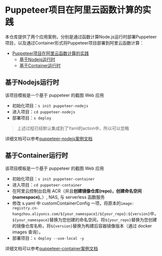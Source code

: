 # Puppeteer项目在阿里云函数计算的实践

本仓库提供了两个应用案例，分别是通过函数计算Node.js运行时部署Puppeteer项目，以及通过Container形式将Puppeteer项目部署到阿里云函数计算：

- [Puppeteer项目在阿里云函数计算的实践](#puppeteer项目在阿里云函数计算的实践)
  - [基于Nodejs运行时](#基于nodejs运行时)
  - [基于Container运行时](#基于container运行时)

## 基于Nodejs运行时

该项目模板是一个基于 puppeteer 的截图 Web 应用

- 初始化项目：`s init puppeteer-nodejs`
- 进入项目：`cd puppeteer-nodejs`
- 部署项目：`s deploy`

> 上述过程已经默认集成到了Yaml的action中，所以可以忽略

详细文档可以参考[puppeteer-nodejs案例文档](./puppeteer-nodejs/src)

## 基于Container运行时

该项目模板是一个基于 puppeteer 的截图 Web 应用

- 初始化项目：`s init puppeteer-container`
- 进入项目：`cd puppeteer-container`
- 在阿里云控制台启用 ACR（并且**创建镜像仓库(repo)，创建命名空间(namespace)**。）, NAS, 与 serverless 函数服务
- 修改 s.yaml 中 customContainerConfig 一项，将原本的`image: registry.cn-hangzhou.aliyuncs.com/${your_namespace}/${your_repo}:${version}`中，`${your_namespace}`替换为您创建的命名空间，将`${your_repo}`替换为您创建的镜像仓库名称，将`${version}`替换为构建后容器镜像版本（通过 docker images 查询）。
- 部署项目：`s deploy --use-local -y`

详细文档可以参考[puppeteer-container案例文档](./puppeteer-container/src)
